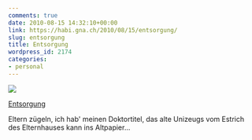 ```yaml
---
comments: true
date: 2010-08-15 14:32:10+00:00
link: https://habi.gna.ch/2010/08/15/entsorgung/
slug: entsorgung
title: Entsorgung
wordpress_id: 2174
categories:
- personal
---
```


[![](https://static.flickr.com/4135/4894129320_c574545e3f_m.jpg)](https://www.flickr.com/photos/habi/4894129320/)
   
[Entsorgung](https://www.flickr.com/photos/habi/4894129320/)

Eltern zügeln, ich hab' meinen Doktortitel, das alte Unizeugs vom Estrich des Elternhauses kann ins Altpapier...